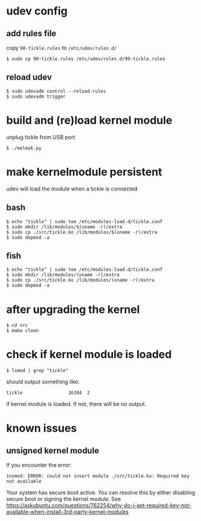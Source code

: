 
# udev config

## add rules file

copy `90-tickle.rules` to `/etc/udev/rules.d/`
```
$ sudo cp 90-tickle.rules /etc/udev/rules.d/90-tickle.rules
```
## reload udev
```
$ sudo udevadm control --reload-rules
$ sudo udevadm trigger
```

# build and (re)load kernel module

unplug tickle from USB port
```
$ ./melmak.py

```
# make kernelmodule persistent

udev will load the module when a tickle is connected

## bash
```
$ echo "tickle" | sudo tee /etc/modules-load.d/tickle.conf
$ sudo mkdir /lib/modules/$(uname -r)/extra
$ sudo cp ./src/tickle.ko /lib/modules/$(uname -r)/extra
$ sudo depmod -a
```
## fish
```
$ echo "tickle" | sudo tee /etc/modules-load.d/tickle.conf
$ sudo mkdir /lib/modules/(uname -r)/extra
$ sudo cp ./src/tickle.ko /lib/modules/(uname -r)/extra
$ sudo depmod -a
```

# after upgrading the kernel
```
$ cd src
$ make clean
```
# check if kernel module is loaded
```
$ lsmod | grep "tickle"
```
should output something like:
```
tickle                 16384  2
```
if kernel module is loaded. If not, there will be no output. 

# known issues

## unsigned kernel module
If you encounter the error:
```
insmod: ERROR: could not insert module ./src/tickle.ko: Required key not available
```
Your system has secure boot active. You can resolve this by either disabling secure boot or signing the kernel module. See https://askubuntu.com/questions/762254/why-do-i-get-required-key-not-available-when-install-3rd-party-kernel-modules